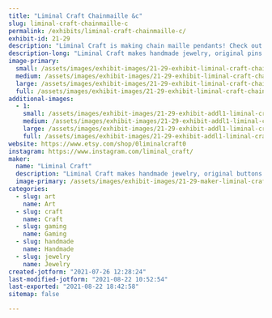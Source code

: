 ```yaml
---
title: "Liminal Craft Chainmaille &c"
slug: liminal-craft-chainmaille-c
permalink: /exhibits/liminal-craft-chainmaille-c/
exhibit-id: 21-29
description: "Liminal Craft is making chain maille pendants! Check out those and other items."
description-long: "Liminal Craft makes handmade jewelry, original pins and buttons, art prints, and other things."
image-primary: 
  small: /assets/images/exhibit-images/21-29-exhibit-liminal-craft-chainmaille-c-img-20200923-155446013-hdr-small.jpg
  medium: /assets/images/exhibit-images/21-29-exhibit-liminal-craft-chainmaille-c-img-20200923-155446013-hdr-medium.jpg
  large: /assets/images/exhibit-images/21-29-exhibit-liminal-craft-chainmaille-c-img-20200923-155446013-hdr-large.jpg
  full: /assets/images/exhibit-images/21-29-exhibit-liminal-craft-chainmaille-c-img-20200923-155446013-hdr-full.jpg
additional-images: 
  - 1:
    small: /assets/images/exhibit-images/21-29-exhibit-addl1-liminal-craft-chainmaille-c-img-20210508-082915569-small.jpg
    medium: /assets/images/exhibit-images/21-29-exhibit-addl1-liminal-craft-chainmaille-c-img-20210508-082915569-medium.jpg
    large: /assets/images/exhibit-images/21-29-exhibit-addl1-liminal-craft-chainmaille-c-img-20210508-082915569-large.jpg
    full: /assets/images/exhibit-images/21-29-exhibit-addl1-liminal-craft-chainmaille-c-img-20210508-082915569-full.jpg
website: https://www.etsy.com/shop/0liminalcraft0
instagram: https://www.instagram.com/liminal_craft/
maker: 
  name: "Liminal Craft"
  description: "Liminal Craft makes handmade jewelry, original buttons and pins, and other art and fandom items."
  image-primary: /assets/images/exhibit-images/21-29-maker-liminal-craft-chainmaille-c-isla-280x280-36492524-b89wj2cb-medium.jpg
categories: 
  - slug: art
    name: Art
  - slug: craft
    name: Craft
  - slug: gaming
    name: Gaming
  - slug: handmade
    name: Handmade
  - slug: jewelry
    name: Jewelry
created-jotform: "2021-07-26 12:28:24"
last-modified-jotform: "2021-08-22 10:52:54"
last-exported: "2021-08-22 18:42:58"
sitemap: false

---
```

